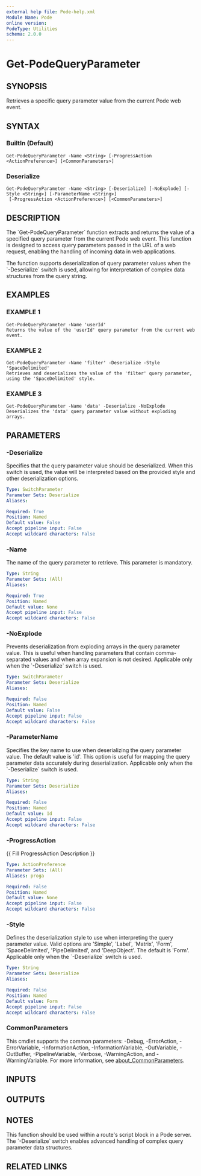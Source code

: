 ```yaml
---
external help file: Pode-help.xml
Module Name: Pode
online version:
PodeType: Utilities
schema: 2.0.0
---
```


# Get-PodeQueryParameter

## SYNOPSIS
Retrieves a specific query parameter value from the current Pode web event.

## SYNTAX

### BuiltIn (Default)
```
Get-PodeQueryParameter -Name <String> [-ProgressAction <ActionPreference>] [<CommonParameters>]
```

### Deserialize
```
Get-PodeQueryParameter -Name <String> [-Deserialize] [-NoExplode] [-Style <String>] [-ParameterName <String>]
 [-ProgressAction <ActionPreference>] [<CommonParameters>]
```

## DESCRIPTION
The \`Get-PodeQueryParameter\` function extracts and returns the value of a specified query parameter
from the current Pode web event.
This function is designed to access query parameters passed in the URL of a web request,
enabling the handling of incoming data in web applications.

The function supports deserialization of query parameter values when the \`-Deserialize\` switch is used,
allowing for interpretation of complex data structures from the query string.

## EXAMPLES

### EXAMPLE 1
```
Get-PodeQueryParameter -Name 'userId'
Returns the value of the 'userId' query parameter from the current web event.
```

### EXAMPLE 2
```
Get-PodeQueryParameter -Name 'filter' -Deserialize -Style 'SpaceDelimited'
Retrieves and deserializes the value of the 'filter' query parameter, using the 'SpaceDelimited' style.
```

### EXAMPLE 3
```
Get-PodeQueryParameter -Name 'data' -Deserialize -NoExplode
Deserializes the 'data' query parameter value without exploding arrays.
```

## PARAMETERS

### -Deserialize
Specifies that the query parameter value should be deserialized.
When this switch is used, the value will be
interpreted based on the provided style and other deserialization options.

```yaml
Type: SwitchParameter
Parameter Sets: Deserialize
Aliases:

Required: True
Position: Named
Default value: False
Accept pipeline input: False
Accept wildcard characters: False
```

### -Name
The name of the query parameter to retrieve.
This parameter is mandatory.

```yaml
Type: String
Parameter Sets: (All)
Aliases:

Required: True
Position: Named
Default value: None
Accept pipeline input: False
Accept wildcard characters: False
```

### -NoExplode
Prevents deserialization from exploding arrays in the query parameter value.
This is useful when handling
parameters that contain comma-separated values and when array expansion is not desired.
Applicable only when
the \`-Deserialize\` switch is used.

```yaml
Type: SwitchParameter
Parameter Sets: Deserialize
Aliases:

Required: False
Position: Named
Default value: False
Accept pipeline input: False
Accept wildcard characters: False
```

### -ParameterName
Specifies the key name to use when deserializing the query parameter value.
The default value is 'id'.
This option is useful for mapping the query parameter data accurately during deserialization.
Applicable only
when the \`-Deserialize\` switch is used.

```yaml
Type: String
Parameter Sets: Deserialize
Aliases:

Required: False
Position: Named
Default value: Id
Accept pipeline input: False
Accept wildcard characters: False
```

### -ProgressAction
{{ Fill ProgressAction Description }}

```yaml
Type: ActionPreference
Parameter Sets: (All)
Aliases: proga

Required: False
Position: Named
Default value: None
Accept pipeline input: False
Accept wildcard characters: False
```

### -Style
Defines the deserialization style to use when interpreting the query parameter value.
Valid options are 'Simple',
'Label', 'Matrix', 'Form', 'SpaceDelimited', 'PipeDelimited', and 'DeepObject'.
The default is 'Form'.
Applicable only when the \`-Deserialize\` switch is used.

```yaml
Type: String
Parameter Sets: Deserialize
Aliases:

Required: False
Position: Named
Default value: Form
Accept pipeline input: False
Accept wildcard characters: False
```

### CommonParameters
This cmdlet supports the common parameters: -Debug, -ErrorAction, -ErrorVariable, -InformationAction, -InformationVariable, -OutVariable, -OutBuffer, -PipelineVariable, -Verbose, -WarningAction, and -WarningVariable. For more information, see [about_CommonParameters](http://go.microsoft.com/fwlink/?LinkID=113216).

## INPUTS

## OUTPUTS

## NOTES
This function should be used within a route's script block in a Pode server.
The \`-Deserialize\` switch enables
advanced handling of complex query parameter data structures.

## RELATED LINKS
